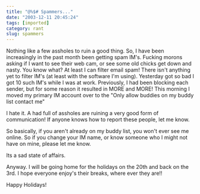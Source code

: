 ```yaml
---
title: "@%$# Spammers..."
date: "2003-12-11 20:45:24"
tags: [imported]
category: rant
slug: spammers
---
```


Nothing like a few assholes to ruin a good thing. So, I have been increasingly
in the past month been getting spam IM's. Fucking morons asking if I want to see
their web cam, or see some old chicks get down and nasty. You know what? At
least I can filter email spam! There isn't anything yet to filter IM's (at least
with the software I'm using). Yesterday got so bad I got 10 such IM's while I
was at work. Previously, I had been blocking each sender, but for some reason it
resulted in MORE and MORE! This morning I moved my primary IM account over to
the "Only allow buddies on my buddy list contact me"

I hate it. A had full of assholes are ruining a very good form of communication!
If anyone knows how to report these people, let me know.

So basically, if you aren't already on my buddy list, you won't ever see me
online. So if you change your IM name, or know someone who I might not have on
mine, please let me know.

Its a sad state of affairs.

Anyway. I will be going home for the holidays on the 20th and back on the 3rd. I
hope everyone enjoy's their breaks, where ever they are!!

Happy Holidays!
